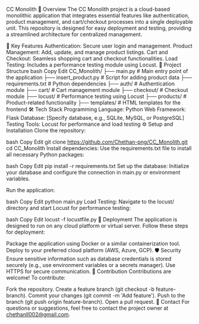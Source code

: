 CC Monolith
📖 Overview
The CC Monolith project is a cloud-based monolithic application that integrates essential features like authentication, product management, and cart/checkout processes into a single deployable unit. This repository is designed for easy deployment and testing, providing a streamlined architecture for centralized management.

🌟 Key Features
Authentication: Secure user login and management.
Product Management: Add, update, and manage product listings.
Cart and Checkout: Seamless shopping cart and checkout functionalities.
Load Testing: Includes a performance testing module using Locust.
📂 Project Structure
bash
Copy
Edit
CC_Monolith/
├── main.py                # Main entry point of the application
├── insert_product.py      # Script for adding product data
├── requirements.txt       # Python dependencies
├── auth/                  # Authentication module
├── cart/                  # Cart management module
├── checkout/              # Checkout module
├── locust/                # Performance testing using Locust
├── products/              # Product-related functionality
├── templates/             # HTML templates for the frontend
🛠️ Tech Stack
Programming Language: Python
Web Framework: Flask
Database: [Specify database, e.g., SQLite, MySQL, or PostgreSQL]
Testing Tools: Locust for performance and load testing
⚙️ Setup and Installation
Clone the repository:

bash
Copy
Edit
git clone https://github.com/Chethan-png/CC_Monolith.git
cd CC_Monolith
Install dependencies: Use the requirements.txt file to install all necessary Python packages:

bash
Copy
Edit
pip install -r requirements.txt
Set up the database: Initialize your database and configure the connection in main.py or environment variables.

Run the application:

bash
Copy
Edit
python main.py
Load Testing: Navigate to the locust/ directory and start Locust for performance testing:

bash
Copy
Edit
locust -f locustfile.py
🚀 Deployment
The application is designed to run on any cloud platform or virtual server. Follow these steps for deployment:

Package the application using Docker or a similar containerization tool.
Deploy to your preferred cloud platform (AWS, Azure, GCP).
🛡️ Security
Ensure sensitive information such as database credentials is stored securely (e.g., use environment variables or a secrets manager).
Use HTTPS for secure communication.
🙌 Contribution
Contributions are welcome! To contribute:

Fork the repository.
Create a feature branch (git checkout -b feature-branch).
Commit your changes (git commit -m 'Add feature').
Push to the branch (git push origin feature-branch).
Open a pull request.
📧 Contact
For questions or suggestions, feel free to contact the project owner at chethanll002@gmail.com.
